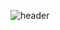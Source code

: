![header](https://capsule-render.vercel.app/api?type=waving&color=gradient&height=250&section=header&text=eunoia-jason-nl-JinseoKim's%20github&fontSize=90&fontSize=50)
